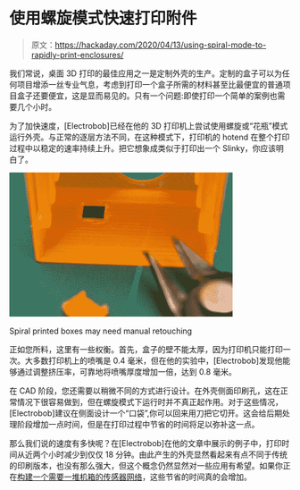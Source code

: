 # 使用螺旋模式快速打印附件

> 原文：<https://hackaday.com/2020/04/13/using-spiral-mode-to-rapidly-print-enclosures/>

我们常说，桌面 3D 打印的最佳应用之一是定制外壳的生产。定制的盒子可以为任何项目增添一丝专业气息，考虑到打印一个盒子所需的材料甚至比最便宜的普通项目盒子还要便宜，这是显而易见的。只有一个问题:即使打印一个简单的案例也需要几个小时。

为了加快速度，[Electrobob]已经在他的 3D 打印机上尝试使用螺旋或“花瓶”模式运行外壳。与正常的逐层方法不同，在这种模式下，打印机的 hotend 在整个打印过程中以稳定的速率持续上升。把它想象成类似于打印出一个 Slinky，你应该明白了。

[![](img/667aa09442f93384731db9250bbf7262.png)](https://hackaday.com/wp-content/uploads/2020/04/spiralbox_detail.jpg)

Spiral printed boxes may need manual retouching

正如您所料，这里有一些权衡。首先，盒子的壁不能太厚，因为打印机只能打印一次。大多数打印机上的喷嘴是 0.4 毫米，但在他的实验中，[Electrobob]发现他能够通过调整挤压率，可靠地将喷嘴厚度增加一倍，达到 0.8 毫米。

在 CAD 阶段，您还需要以稍微不同的方式进行设计。在外壳侧面印刷孔，这在正常情况下很容易做到，但在螺旋模式下运行时并不真正起作用。对于这些情况，[Electrobob]建议在侧面设计一个“口袋”,你可以回来用刀把它切开。这会给后期处理阶段增加一点时间，但是在打印过程中节省的时间将足以弥补这一点。

那么我们说的速度有多快呢？在[Electrobob]在他的文章中展示的例子中，打印时间从近两个小时减少到仅仅 18 分钟。由此产生的外壳显然看起来有点不同于传统的印刷版本，也没有那么强大，但这个概念仍然显然对一些应用有希望。如果你正在[构建一个需要一堆机箱的传感器网络](https://hackaday.com/2019/04/05/building-an-army-of-esp32-air-quality-sensors/)，这些节省的时间真的会增加。